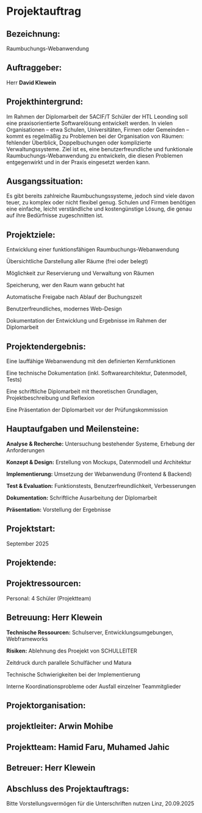 # Projektauftrag

## Bezeichnung:

Raumbuchungs-Webanwendung

## Auftraggeber:

Herr **David Klewein**

## Projekthintergrund:

Im Rahmen der Diplomarbeit der 5ACIF/T Schüler der HTL Leonding soll eine praxisorientierte Softwarelösung entwickelt werden. In vielen Organisationen – etwa Schulen, Universitäten, Firmen oder Gemeinden – kommt es regelmäßig zu Problemen bei der Organisation von Räumen: fehlender Überblick, Doppelbuchungen oder komplizierte Verwaltungssysteme.
Ziel ist es, eine benutzerfreundliche und funktionale Raumbuchungs-Webanwendung zu entwickeln, die diesen Problemen entgegenwirkt und in der Praxis eingesetzt werden kann.

## Ausgangssituation:

Es gibt bereits zahlreiche Raumbuchungssysteme, jedoch sind viele davon teuer, zu komplex oder nicht flexibel genug. Schulen und Firmen benötigen eine einfache, leicht verständliche und kostengünstige Lösung, die genau auf ihre Bedürfnisse zugeschnitten ist.

## Projektziele:

Entwicklung einer funktionsfähigen Raumbuchungs-Webanwendung

Übersichtliche Darstellung aller Räume (frei oder belegt)

Möglichkeit zur Reservierung und Verwaltung von Räumen

Speicherung, wer den Raum wann gebucht hat

Automatische Freigabe nach Ablauf der Buchungszeit

Benutzerfreundliches, modernes Web-Design

Dokumentation der Entwicklung und Ergebnisse im Rahmen der Diplomarbeit



## Projektendergebnis:

Eine lauffähige Webanwendung mit den definierten Kernfunktionen

Eine technische Dokumentation (inkl. Softwarearchitektur, Datenmodell, Tests)

Eine schriftliche Diplomarbeit mit theoretischen Grundlagen, Projektbeschreibung und Reflexion

Eine Präsentation der Diplomarbeit vor der Prüfungskommission

## Hauptaufgaben und Meilensteine:

**Analyse & Recherche:** Untersuchung bestehender Systeme, Erhebung der Anforderungen

**Konzept & Design:** Erstellung von Mockups, Datenmodell und Architektur

**Implementierung:** Umsetzung der Webanwendung (Frontend & Backend)

**Test & Evaluation:** Funktionstests, Benutzerfreundlichkeit, Verbesserungen

**Dokumentation:** Schriftliche Ausarbeitung der Diplomarbeit

**Präsentation:** Vorstellung der Ergebnisse

## Projektstart:

September 2025

## Projektende:



## Projektressourcen:

Personal: 4 Schüler (Projektteam)

## Betreuung: Herr Klewein




**Technische Ressourcen:** Schulserver, Entwicklungsumgebungen, Webframeworks

**Risiken:** Ablehnung des Proejekt von SCHULLEITER 

Zeitdruck durch parallele Schulfächer und Matura

Technische Schwierigkeiten bei der Implementierung

Interne Koordinationsprobleme oder Ausfall einzelner Teammitglieder

## Projektorganisation:


## projektleiter: Arwin Mohibe
## Projektteam:  Hamid Faru, Muhamed Jahic


## Betreuer: Herr Klewein

## Abschluss des Projektauftrags:

Bitte Vorstellungsvermögen für die Unterschriften nutzen
Linz, 20.09.2025